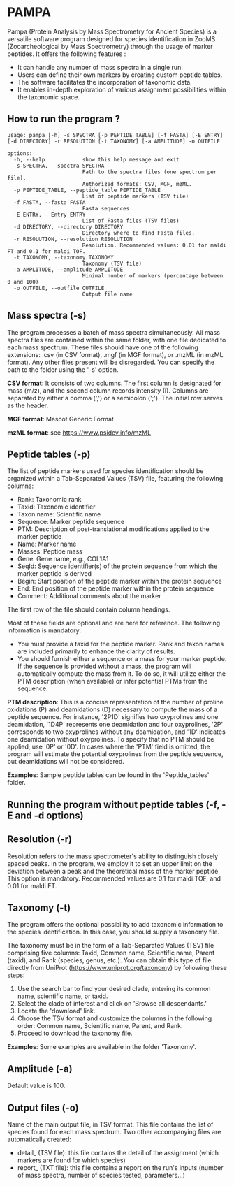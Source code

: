 # PAMPA 


Pampa (Protein Analysis by Mass Spectrometry for Ancient Species) is a versatile software program designed for species identification in ZooMS (Zooarcheological by Mass Spectrometry) through the usage of marker peptides. It offers the following features :

- It can handle any number of mass spectra in a single run.
- Users can define their own markers by creating custom peptide tables. 
- The software facilitates the incorporation of taxonomic data.
- It enables in-depth exploration of various assignment possibilities within the taxonomic space.

## How to run the program ?

```
usage: pampa [-h] -s SPECTRA [-p PEPTIDE_TABLE] [-f FASTA] [-E ENTRY] [-d DIRECTORY] -r RESOLUTION [-t TAXONOMY] [-a AMPLITUDE] -o OUTFILE

options:
  -h, --help            show this help message and exit
  -s SPECTRA, --spectra SPECTRA
                        Path to the spectra files (one spectrum per file).
                        Authorized formats: CSV, MGF, mzML.
  -p PEPTIDE_TABLE, --peptide_table PEPTIDE_TABLE
                        List of peptide markers (TSV file)
  -f FASTA, --fasta FASTA
                        Fasta sequences
  -E ENTRY, --Entry ENTRY
                        List of Fasta files (TSV files)
  -d DIRECTORY, --directory DIRECTORY
                        Directory where to find Fasta files.
  -r RESOLUTION, --resolution RESOLUTION
                        Resolution. Recommended values: 0.01 for maldi FT and 0.1 for maldi TOF.
  -t TAXONOMY, --taxonomy TAXONOMY
                        Taxonomy (TSV file)
  -a AMPLITUDE, --amplitude AMPLITUDE
                        Minimal number of markers (percentage between 0 and 100)
  -o OUTFILE, --outfile OUTFILE
                        Output file name
```

## Mass spectra (-s)

The program processes a batch of mass spectra simultaneously. All mass spectra files are contained within the same folder, with one file dedicated to each mass spectrum. These files should have one of the following extensions: .csv (in CSV format), .mgf (in MGF format), or .mzML (in mzML format). Any other files present will be disregarded. You can specify the path to the folder using the '-s' option.

**CSV format**: It consists of two columns. The first column is designated for mass (m/z), and the second column records intensity (I). Columns are separated by either a comma (',') or a semicolon (';'). The initial row serves as the header.

**MGF format**: Mascot Generic Format

**mzML format**: see https://www.psidev.info/mzML

## Peptide tables (-p)

The list of peptide markers used for species identification should be organized within a Tab-Separated Values (TSV) file, featuring the following columns:

- Rank: Taxonomic rank
- Taxid: Taxonomic identifier
- Taxon name: Scientific name
- Sequence: Marker peptide sequence
- PTM: Description of post-translational modifications applied to the marker peptide
- Name: Marker name
- Masses: Peptide mass
- Gene: Gene name, e.g., COL1A1
- SeqId: Sequence identifier(s) of the protein sequence from which the marker peptide is derived
- Begin: Start position of the peptide marker within the protein sequence
- End: End position of the peptide marker within the protein sequence
- Comment: Additional comments about the marker

The first row of the file should contain column headings. 

Most of these fields are optional and are here for reference. The following information is mandatory:

- You must provide a taxid for the peptide marker. Rank and taxon names are included primarily to enhance the clarity of results.
- You should furnish either a sequence or a mass for your marker peptide. If the sequence is provided without a mass, the program will automatically compute the mass from it. To do so, it will utilize either the PTM description (when available) or infer potential PTMs from the sequence.

**PTM description**: This is a concise representation of the number of proline oxidations (P) and deamidations (D) necessary to compute the mass of a peptide sequence. For instance, '2P1D' signifies two oxyprolines and one deamidation, '1D4P' represents one deamidation and four oxyprolines, '2P' corresponds to two oxyprolines without any deamidation, and '1D' indicates one deamidation without oxyprolines. To specify that no PTM should be applied, use '0P' or '0D'.
In cases where the 'PTM' field is omitted, the program will estimate the potential oxyprolines from the peptide sequence, but deamidations will not be considered.

**Examples**: Sample peptide tables can be found in the 'Peptide_tables' folder.

## Running the program without peptide tables (-f, -E and -d options)

## Resolution (-r)

Resolution refers to the mass spectrometer's ability to distinguish closely spaced peaks. In the program, we employ it to set an upper limit on the deviation between a peak and the theoretical mass of the marker peptide. This option is mandatory. Recommended values are  0.1 for maldi TOF, and 0.01 for maldi FT.

## Taxonomy (-t)

The program offers the optional possibility to add taxonomic information to the species identification. In this case, you should supply a taxonomy file.

The taxonomy must be in the form of a Tab-Separated Values (TSV) file comprising five columns: Taxid, Common name, Scientific name, Parent (taxid), and Rank (species, genus, etc.). 
You can obtain this type of file directly from UniProt (https://www.uniprot.org/taxonomy) by following these steps:

  1. Use the search bar to find your desired clade, entering its common name, scientific name, or taxid.
  2. Select the clade of interest and click on 'Browse all descendants.'
  3. Locate the 'download' link.
  4. Choose the TSV format and customize the columns in the following order: Common name, Scientific name, Parent, and Rank.
  5. Proceed to download the taxonomy file.

**Examples**: Some examples are available in the folder 'Taxonomy'.

## Amplitude (-a)

Default value is 100. 

## Output files (-o)

Name of the main output file, in TSV format. This file contains the list of species found for each mass spectrum.
Two other accompanying files are automatically created:

- detail_<outputfile> (TSV file): this file contains the detail of the assignment (which markers are found for which species)
- report_<outputfile> (TXT file): this file contains a report on the run's inputs (number of mass spectra, number of species tested,  parameters...)
